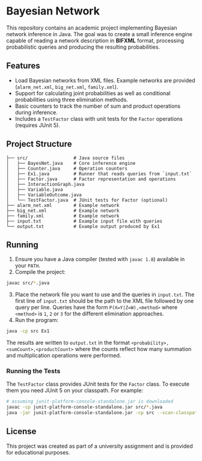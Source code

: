 # Bayesian Network

This repository contains an academic project implementing Bayesian network inference in Java. The goal was to create a small inference engine capable of reading a network description in **BIFXML** format, processing probabilistic queries and producing the resulting probabilities.

## Features

- Load Bayesian networks from XML files. Example networks are provided (`alarm_net.xml`, `big_net.xml`, `family.xml`).
- Support for calculating joint probabilities as well as conditional probabilities using three elimination methods.
- Basic counters to track the number of sum and product operations during inference.
- Includes a `TestFactor` class with unit tests for the `Factor` operations (requires JUnit 5).

## Project Structure

```
├── src/                 # Java source files
│   ├── BayesNet.java    # Core inference engine
│   ├── Counter.java     # Operation counters
│   ├── Ex1.java         # Runner that reads queries from `input.txt`
│   ├── Factor.java      # Factor representation and operations
│   ├── InteractionGraph.java
│   ├── Variable.java
│   ├── VariableOutcome.java
│   └── TestFactor.java  # JUnit tests for Factor (optional)
├── alarm_net.xml        # Example network
├── big_net.xml          # Example network
├── family.xml           # Example network
├── input.txt            # Example input file with queries
└── output.txt           # Example output produced by Ex1
```

## Running

1. Ensure you have a Java compiler (tested with `javac 1.8`) available in your `PATH`.
2. Compile the project:

```bash
javac src/*.java
```

3. Place the network file you want to use and the queries in `input.txt`. The first line of `input.txt` should be the path to the XML file followed by one query per line. Queries have the form `P(X=Y|Z=W),<method>` where `<method>` is `1`, `2` or `3` for the different elimination approaches.
4. Run the program:

```bash
java -cp src Ex1
```

The results are written to `output.txt` in the format `<probability>,<sumCount>,<productCount>` where the counts reflect how many summation and multiplication operations were performed.

### Running the Tests

The `TestFactor` class provides JUnit tests for the `Factor` class. To execute them you need JUnit 5 on your classpath. For example:

```bash
# assuming junit-platform-console-standalone.jar is downloaded
javac -cp junit-platform-console-standalone.jar src/*.java
java -jar junit-platform-console-standalone.jar -cp src --scan-classpath
```

## License

This project was created as part of a university assignment and is provided for educational purposes.

